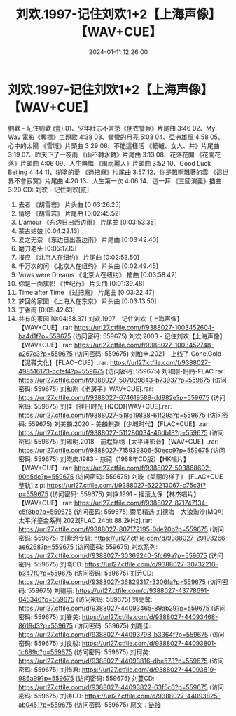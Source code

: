 ﻿---
title: 刘欢.1997-记住刘欢1+2【上海声像】【WAV+CUE】
date: 2024-01-11 12:26:00
categories: WAV车载音乐、镜像
tags: 华语中文
---
# 刘欢.1997-记住刘欢1+2【上海声像】【WAV+CUE】

劉歡 - 記住劉歡 (壹)
01、少年壯志不言愁《便衣警察》片尾曲 3:46
02、My Way 電影《奪標》主題歌 4:38
03、彎彎的月亮 5:03
04、亞洲雄風 4:58
05、心中的太陽 《雪城》片頭曲 3:29
06、不能這樣活 《轆轤、女人、井》片尾曲 3:19
07、昨天下了一夜雨 《山不轉水轉》片尾曲 3:13
08、花落花開 《花開花落》片頭曲 4:06
09、人生無悔 《風雨麗人》片頭曲 3:52
10、Good Luck Beijing 4:44
11、糊塗的愛 《過把癮》片尾曲 3:57
12、你是飄啊飄著的雲 《這世界不會寂寞》片尾曲 4:20
13、人生第一次 4:06
14、這一拜 《三國演義》插曲 3:20
CD: 刘欢 - 记住刘欢[贰]
01. 去者 《胡雪岩》 片头曲 [0:03:26.25]
02. 情怨 《胡雪岩》 片尾曲 [0:02:45.52]
03. L'amour 《东边日出西边雨》 片尾曲 [0:03:53.35]
04. 蒙古姑娘 [0:04:22.13]
05. 爱之无奈 《东边日出西边雨》 片尾曲 [0:03:42.40]
06. 磨刀老头 [0:05:17.15]
07. 报应 《北京人在纽约》 片尾曲 [0:02:53.50]
08. 千万次的问 《北京人在纽约》 片头曲 [0:02:49.45]
09. Vows were Dreams 《北京人在纽约》 插曲 [0:03:58.42]
10. 你是一面旗帜 《世纪行》 片头曲 [0:01:39.48]
11. Time after Time 《过把瘾》 片尾曲 [0:03:22.47]
12. 梦回的家园 《上海人在东京》 片头曲 [0:03:13.50]
13. 丁香雨 [0:05:42.63]
14. 共有的家园 [0:04:58.37]
刘欢.1997 - 记住刘欢【上海声像】【WAV+CUE】.rar: https://url27.ctfile.com/f/9388027-1003452604-ba4d1f?p=559675
(访问密码: 559675)
刘欢.2003 - 记住刘欢【上海声像】【WAV+CUE】.rar: https://url27.ctfile.com/f/9388027-1003452748-a267c3?p=559675
(访问密码: 559675)
刘柏辛.2021 - 上线了.Gone.Gold【泥鞋文化】【FLAC+CUE】.rar: https://url27.ctfile.com/f/9388027-498516173-ccfef4?p=559675
(访问密码: 559675)
刘和刚-妈妈-FLAC.rar: https://url27.ctfile.com/f/9388027-507039843-b73937?p=559675
(访问密码: 559675)
刘和刚《老房子》WAV+CUE].rar: https://url27.ctfile.com/f/9388027-674619588-dd982e?p=559675
(访问密码: 559675)
刘佳《往日时光 HQCD》[WAV+CUE].rar: https://url27.ctfile.com/f/9388027-518619838-61f29a?p=559675
(访问密码: 559675)
刘美麟.2020 - 美麟制造【少城时代】【FLAC+CUE】.rar: https://url27.ctfile.com/f/9388027-511280034-46db18?p=559675
(访问密码: 559675)
刘锡明.2018 - 前程锦绣【太平洋影音】【WAV+CUE】.rar: https://url27.ctfile.com/f/9388027-715939306-50ecc9?p=559675
(访问密码: 559675)
刘晓庆.1983 - 慈禧（1988年CD版）【HK唱片】【WAV+CUE】.rar: https://url27.ctfile.com/f/9388027-503868602-90b5dc?p=559675
(访问密码: 559675)
刘璇《美丽的样子》 [FLAC+CUE整轨].zip: https://url27.ctfile.com/f/9388027-622213067-c75c3f?p=559675
(访问密码: 559675)
刘铮.1991 - 摇滚太保【林杰唱片】【WAV+CUE】.rar: https://url27.ctfile.com/f/9388027-871747134-c5f8bb?p=559675
(访问密码: 559675)
索尼精选 刘德海 - 大浪淘沙(MQA) 太平洋鎏金系列 2022[FLAC 24bit 88.2kHz].rar:
https://url27.ctfile.com/f/9388027-807172195-0de20b?p=559675
(访问密码: 559675)
刘紫玲专辑: https://url27.ctfile.com/d/9388027-29193266-ae6268?p=559675
(访问密码: 559675)
刘欢系列: https://url27.ctfile.com/d/9388027-30369240-5fc69a?p=559675
(访问密码: 559675)
刘晓CD: https://url27.ctfile.com/d/9388027-30732210-b347f0?p=559675
(访问密码: 559675)
刘芳CD: https://url27.ctfile.com/d/9388027-36829317-3306fa?p=559675
(访问密码: 559675)
刘德丽: https://url27.ctfile.com/d/9388027-43778691-045346?p=559675
(访问密码: 559675)
刘亮鹭: https://url27.ctfile.com/d/9388027-44093465-89ab29?p=559675
(访问密码: 559675)
刘春美: https://url27.ctfile.com/d/9388027-44093468-8619d3?p=559675
(访问密码: 559675)
刘嘉佳: https://url27.ctfile.com/d/9388027-44093798-b3364f?p=559675
(访问密码: 559675)
刘良骏: https://url27.ctfile.com/d/9388027-44093801-1c689c?p=559675
(访问密码: 559675)
刘珂矣: https://url27.ctfile.com/d/9388027-44093816-dbe573?p=559675
(访问密码: 559675)
刘惜君: https://url27.ctfile.com/d/9388027-44093819-986a99?p=559675
(访问密码: 559675)
刘蔓CD: https://url27.ctfile.com/d/9388027-44093822-63f5c6?p=559675
(访问密码: 559675)
刘涛CD: https://url27.ctfile.com/d/9388027-44093825-ab0451?p=559675
(访问密码: 559675)
原文：[链接](https://blog.sina.com.cn/s/blog_1647c7e760103146d.html)